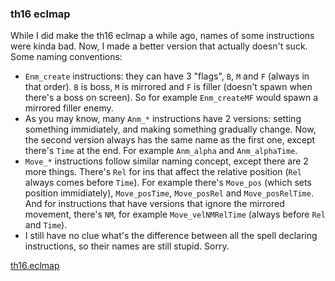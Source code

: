 ### th16 eclmap
While I did make the th16 eclmap a while ago, names of some instructions were kinda bad. Now, I made a better version that actually doesn't suck. Some naming conventions:
- `Enm_create` instructions: they can have 3 "flags", `B`, `M` and `F` (always in that order). `B` is boss, `M` is mirrored and `F` is filler (doesn't spawn when there's a boss on screen). So for example `Enm_createMF` would spawn a mirrored filler enemy.
- As you may know, many `Anm_*` instructions have 2 versions: setting something immidiately, and making something gradually change. Now, the second version always has the same name as the first one, except there's `Time` at the end. For example `Anm_alpha` and `Anm_alphaTime`.
- `Move_*` instructions follow similar naming concept, except there are 2 more things. There's `Rel` for ins that affect the relative position (`Rel` always comes before `Time`). For example there's `Move_pos` (which sets position immidiately), `Move_posTime`, `Move_posRel` and `Move_posRelTime`. And for instructions that have versions that ignore the mirrored movement, there's `NM`, for example `Move_velNMRelTime` (always before `Rel` and `Time`).
- I still have no clue what's the difference between all the spell declaring instructions, so their names are still stupid. Sorry.

[th16.eclmap](/files/th16.eclmap)
